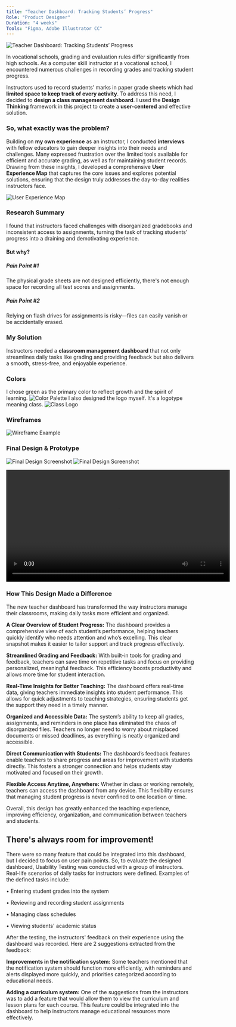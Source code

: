 ```yaml
---
title: "Teacher Dashboard: Tracking Students’ Progress"
Role: "Product Designer"
Duration: "4 weeks"
Tools: "Figma, Adobe Illustrator CC"
---
```


<img class="image-large" src="/images/project_03/img_01.png" alt="Teacher Dashboard: Tracking Students’ Progress"/>

In vocational schools, grading and evaluation rules differ significantly from high schools. As a computer skill instructor at a vocational school, I encountered numerous challenges in recording grades and tracking student progress.

Instructors used to record students’ marks in paper grade sheets which had **limited space to keep track of every activity**. To address this need, I decided to **design a class management dashboard**. I used the **Design Thinking** framework in this project to create a **user-centered** and effective solution.

<h3>So, what exactly was the problem?</h3>

Building on **my own experience** as an instructor, I conducted **interviews** with fellow educators to gain deeper insights into their needs and challenges. Many expressed frustration over the limited tools available for efficient and accurate grading, as well as for maintaining student records. Drawing from these insights, I developed a comprehensive **User Experience Map** that captures the core issues and explores potential solutions, ensuring that the design truly addresses the day-to-day realities instructors face.

![User Experience Map](/images/project_03/user-experience-map.png)

### Research Summary

I found that instructors faced challenges with disorganized gradebooks and inconsistent access to assignments, turning the task of tracking students' progress into a draining and demotivating experience.

<h4>But why?</h4>

<h5>Pain Point #1</h5>

The physical grade sheets are not designed efficiently, there's not enough space for recording all test scores and assignments.

<h5>Pain Point #2</h5>

Relying on flash drives for assignments is risky—files can easily vanish or be accidentally erased.

### My Solution

Instructors needed a **classroom management dashboard** that not only streamlines daily tasks like grading and providing feedback but also delivers a smooth, stress-free, and enjoyable experience.

### Colors

I chose <span class="text-green font-bold">green</span> as the primary color to reflect growth and the spirit of learning.
![Color Palette](/images/project_03/img_05.png)
I also designed the logo myself. It's a logotype meaning class.
![Class Logo](/images/project_03/logo_class.png)

### Wireframes

![Wireframe Example](/images/project_03/img_02.png)

### Final Design & Prototype

![Final Design Screenshot](/images/project_03/img_03.png)
![Final Design Screenshot](/images/project_03/prototype.gif)

<video width="600" controls>
  <source src="path-to-final-design-demo.mp4" type="video/mp4">
  Your browser does not support the video tag.
</video>

### How This Design Made a Difference

The new teacher dashboard has transformed the way instructors manage their classrooms, making daily tasks more efficient and organized.

**A Clear Overview of Student Progress:** The dashboard provides a comprehensive view of each student’s performance, helping teachers quickly identify who needs attention and who’s excelling. This clear snapshot makes it easier to tailor support and track progress effectively.

**Streamlined Grading and Feedback:** With built-in tools for grading and feedback, teachers can save time on repetitive tasks and focus on providing personalized, meaningful feedback. This efficiency boosts productivity and allows more time for student interaction.

**Real-Time Insights for Better Teaching:** The dashboard offers real-time data, giving teachers immediate insights into student performance. This allows for quick adjustments to teaching strategies, ensuring students get the support they need in a timely manner.

**Organized and Accessible Data:** The system’s ability to keep all grades, assignments, and reminders in one place has eliminated the chaos of disorganized files. Teachers no longer need to worry about misplaced documents or missed deadlines, as everything is neatly organized and accessible.

**Direct Communication with Students:** The dashboard’s feedback features enable teachers to share progress and areas for improvement with students directly. This fosters a stronger connection and helps students stay motivated and focused on their growth.

**Flexible Access Anytime, Anywhere:** Whether in class or working remotely, teachers can access the dashboard from any device. This flexibility ensures that managing student progress is never confined to one location or time.

Overall, this design has greatly enhanced the teaching experience, improving efficiency, organization, and communication between teachers and students.

## There's always room for improvement!

There were so many feature that could be integrated into this dashboard, but I decided to focus on user pain points.
So, to evaluate the designed dashboard, Usability Testing was conducted with a group of instructors. Real-life scenarios of daily tasks for instructors were defined. Examples of the defined tasks include:

• Entering student grades into the system

• Reviewing and recording student assignments

• Managing class schedules

• Viewing students' academic status

After the testing, the instructors' feedback on their experience using the dashboard was recorded.
Here are 2 suggestions extracted from the feedback:

**Improvements in the notification system:** Some teachers mentioned that the notification system should function more efficiently, with reminders and alerts displayed more quickly, and priorities categorized according to educational needs.

**Adding a curriculum system:** One of the suggestions from the instructors was to add a feature that would allow them to view the curriculum and lesson plans for each course. This feature could be integrated into the dashboard to help instructors manage educational resources more effectively.

